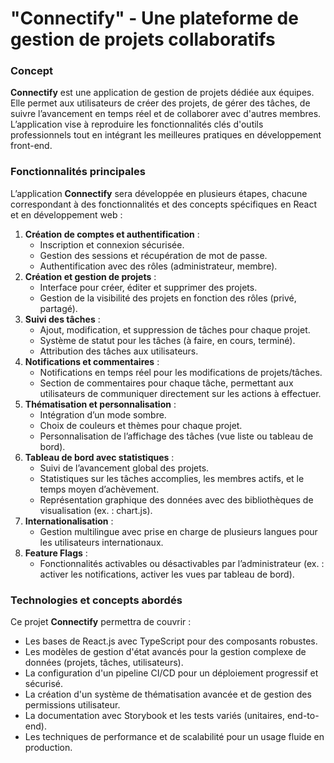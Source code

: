 # **"Connectify"** - Une plateforme de gestion de projets collaboratifs

### Concept

**Connectify** est une application de gestion de projets dédiée aux équipes. Elle permet aux utilisateurs de créer des projets, de gérer des tâches, de suivre l’avancement en temps réel et de collaborer avec d'autres membres. L’application vise à reproduire les fonctionnalités clés d'outils professionnels tout en intégrant les meilleures pratiques en développement front-end.

### Fonctionnalités principales

L’application **Connectify** sera développée en plusieurs étapes, chacune correspondant à des fonctionnalités et des concepts spécifiques en React et en développement web :

1. **Création de comptes et authentification** :
    - Inscription et connexion sécurisée.
    - Gestion des sessions et récupération de mot de passe.
    - Authentification avec des rôles (administrateur, membre).
2. **Création et gestion de projets** :
    - Interface pour créer, éditer et supprimer des projets.
    - Gestion de la visibilité des projets en fonction des rôles (privé, partagé).
3. **Suivi des tâches** :
    - Ajout, modification, et suppression de tâches pour chaque projet.
    - Système de statut pour les tâches (à faire, en cours, terminé).
    - Attribution des tâches aux utilisateurs.
4. **Notifications et commentaires** :
    - Notifications en temps réel pour les modifications de projets/tâches.
    - Section de commentaires pour chaque tâche, permettant aux utilisateurs de communiquer directement sur les actions à effectuer.
5. **Thématisation et personnalisation** :
    - Intégration d’un mode sombre.
    - Choix de couleurs et thèmes pour chaque projet.
    - Personnalisation de l’affichage des tâches (vue liste ou tableau de bord).
6. **Tableau de bord avec statistiques** :
    - Suivi de l’avancement global des projets.
    - Statistiques sur les tâches accomplies, les membres actifs, et le temps moyen d’achèvement.
    - Représentation graphique des données avec des bibliothèques de visualisation (ex. : chart.js).
7. **Internationalisation** :
    - Gestion multilingue avec prise en charge de plusieurs langues pour les utilisateurs internationaux.
8. **Feature Flags** :
    - Fonctionnalités activables ou désactivables par l’administrateur (ex. : activer les notifications, activer les vues par tableau de bord).

### Technologies et concepts abordés

Ce projet **Connectify** permettra de couvrir :

- Les bases de React.js avec TypeScript pour des composants robustes.
- Les modèles de gestion d'état avancés pour la gestion complexe de données (projets, tâches, utilisateurs).
- La configuration d'un pipeline CI/CD pour un déploiement progressif et sécurisé.
- La création d'un système de thématisation avancée et de gestion des permissions utilisateur.
- La documentation avec Storybook et les tests variés (unitaires, end-to-end).
- Les techniques de performance et de scalabilité pour un usage fluide en production.